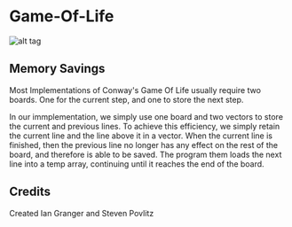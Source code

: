 # Game-Of-Life

![alt tag](http://i.imgur.com/7uZckVq.gif)


## Memory Savings
Most Implementations of Conway's Game Of Life usually require two boards. One for the current step, and one to store the next step.

In our immplementation, we simply use one board and two vectors to store the current and previous lines. To achieve this efficiency, we simply retain the current line and the line above it in a vector. When the current line is finished, then the previous line no longer has any effect on the rest of the board, and therefore is able to be saved. The program them loads the next line into a temp array, continuing  until it reaches the end of the board.


## Credits
Created Ian Granger and Steven Povlitz

